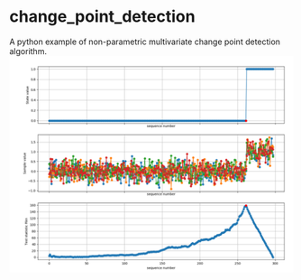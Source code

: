 # change_point_detection
A python example of non-parametric multivariate change point detection algorithm. 
![alt text](example.png)
